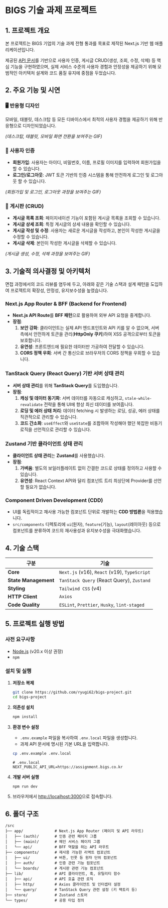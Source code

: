 # BIGS 기술 과제 프로젝트

## 1. 프로젝트 개요

본 프로젝트는 BIGS 기업의 기술 과제 전형 통과를 목표로 제작된 Next.js 기반 웹 애플리케이션입니다.

제공된 [API 문서](https://documenter.getpostman.com/view/18478200/2sAY4vfh1u#intro)를 기반으로 사용자 인증, 게시글 CRUD(생성, 조회, 수정, 삭제) 등 핵심 기능을 구현하였으며, 실제 서비스 수준의 사용자 경험과 안정성을 제공하기 위해 모범적인 아키텍처 설계와 코드 품질 유지에 중점을 두었습니다.

## 2. 주요 기능 및 시연

### 🖥️ **반응형 디자인**

모바일, 태블릿, 데스크탑 등 모든 디바이스에서 최적의 사용자 경험을 제공하기 위해 반응형으로 디자인되었습니다.

_(데스크탑, 태블릿, 모바일 화면 전환을 보여주는 GIF)_

### 👤 **사용자 인증**

- **회원가입**: 사용자는 아이디, 비밀번호, 이름, 프로필 이미지를 입력하여 회원가입을 할 수 있습니다.
- **로그인/로그아웃**: JWT 토큰 기반의 인증 시스템을 통해 안전하게 로그인 및 로그아웃 할 수 있습니다.

_(회원가입 및 로그인, 로그아웃 과정을 보여주는 GIF)_

### 📝 **게시판 (CRUD)**

- **게시글 목록 조회**: 페이지네이션 기능이 포함된 게시글 목록을 조회할 수 있습니다.
- **게시글 상세 조회**: 특정 게시글의 상세 내용을 확인할 수 있습니다.
- **게시글 작성 및 수정**: 사용자는 새로운 게시글을 작성하고, 본인이 작성한 게시글을 수정할 수 있습니다.
- **게시글 삭제**: 본인이 작성한 게시글을 삭제할 수 있습니다.

_(게시글 생성, 수정, 삭제 과정을 보여주는 GIF)_

## 3. 기술적 의사결정 및 아키텍처

면접 과정에서의 코드 리뷰를 염두에 두고, 아래와 같은 기술 스택과 설계 패턴을 도입하여 프로젝트의 확장성, 안정성, 유지보수성을 높였습니다.

### **Next.js App Router & BFF (Backend for Frontend)**

- **Next.js API Route**를 **BFF 패턴**으로 활용하여 외부 API 요청을 중계합니다.
- **장점**:
  1.  **보안 강화**: 클라이언트는 실제 API 엔드포인트와 API 키를 알 수 없으며, 서버 측에서 안전하게 토큰을 관리(**HttpOnly 쿠키**)하여 XSS 공격으로부터 토큰을 보호합니다.
  2.  **유연성**: 프론트엔드에 필요한 데이터만 가공하여 전달할 수 있습니다.
  3.  **CORS 정책 우회**: 서버 간 통신으로 브라우저의 CORS 정책을 우회할 수 있습니다.

### **TanStack Query (React Query) 기반 서버 상태 관리**

- **서버 상태 관리**를 위해 **TanStack Query**를 도입했습니다.
- **장점**:
  1.  **캐싱 및 데이터 동기화**: 서버 데이터를 자동으로 캐싱하고, `stale-while-revalidate` 전략을 통해 UI에 항상 최신 데이터를 보여줍니다.
  2.  **로딩 및 에러 상태 처리**: 데이터 fetching 시 발생하는 로딩, 성공, 에러 상태를 직관적으로 관리할 수 있습니다.
  3.  **코드 간소화**: `useEffect`와 `useState`를 조합하여 작성해야 했던 복잡한 비동기 로직을 선언적으로 관리할 수 있습니다.

### **Zustand 기반 클라이언트 상태 관리**

- **클라이언트 상태 관리**는 **Zustand**를 사용했습니다.
- **장점**:
  1.  **가벼움**: 별도의 보일러플레이트 없이 간결한 코드로 상태를 정의하고 사용할 수 있습니다.
  2.  **유연성**: React Context API와 달리 컴포넌트 트리 최상단에 Provider를 선언할 필요가 없습니다.

### **Component Driven Development (CDD)**

- UI를 독립적이고 재사용 가능한 컴포넌트 단위로 개발하는 **CDD 방법론**을 적용했습니다.
- `src/components` 디렉토리에 `ui`(원자), `feature`(기능), `layout`(레이아웃) 등으로 컴포넌트를 분류하여 코드의 재사용성과 유지보수성을 극대화했습니다.

## 4. 기술 스택

| 구분                 | 기술                                         |
| -------------------- | -------------------------------------------- |
| **Core**             | `Next.js` (v16), `React` (v19), `TypeScript` |
| **State Management** | `TanStack Query` (React Query), `Zustand`    |
| **Styling**          | `Tailwind CSS` (v4)                          |
| **HTTP Client**      | `Axios`                                      |
| **Code Quality**     | `ESLint`, `Prettier`, `Husky`, `lint-staged` |

## 5. 프로젝트 실행 방법

### **사전 요구사항**

- [Node.js](https://nodejs.org/ko) (v20.x 이상 권장)
- `npm`

### **설치 및 실행**

1.  **저장소 복제**

    ```bash
    git clone https://github.com/ryugi62/bigs-project.git
    cd bigs-project
    ```

2.  **의존성 설치**

    ```bash
    npm install
    ```

3.  **환경 변수 설정**
    - `.env.example` 파일을 복사하여 `.env.local` 파일을 생성합니다.
    - 과제 API 문서에 명시된 기본 URL을 입력합니다.

    ```bash
    cp .env.example .env.local
    ```

    ```.env.local
    # .env.local
    NEXT_PUBLIC_API_URL=https://assignment.bigs.co.kr
    ```

4.  **개발 서버 실행**

    ```bash
    npm run dev
    ```

5.  브라우저에서 [http://localhost:3000](http://localhost:3000)으로 접속합니다.

## 6. 폴더 구조

```
/src
├── app/              # Next.js App Router (페이지 및 API 라우트)
│   ├── (auth)/       # 인증 관련 페이지 그룹
│   ├── (main)/       # 메인 서비스 페이지 그룹
│   └── api/          # BFF 역할을 하는 API 라우트
├── components/       # 재사용 가능한 리액트 컴포넌트
│   ├── ui/           # 버튼, 인풋 등 원자 단위 컴포넌트
│   ├── auth/         # 인증 관련 기능 컴포넌트
│   └── boards/       # 게시판 관련 기능 컴포넌트
├── lib/              # API 클라이언트, 훅, 유틸리티 함수
│   ├── api/          # API 호출 관련 로직
│   ├── http/         # Axios 클라이언트 및 인터셉터 설정
│   └── query/        # TanStack Query 관련 설정 (키 팩토리 등)
├── store/            # Zustand 스토어
└── types/            # 공용 타입 정의
```
